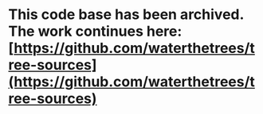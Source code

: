 # This code base has been archived. The work continues here: [https://github.com/waterthetrees/tree-sources](https://github.com/waterthetrees/tree-sources)
